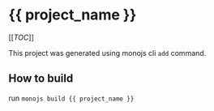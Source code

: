 # {{ project_name }}

[[_TOC_]]

This project was generated using monojs cli `add` command.

## How to build

run `monojs build {{ project_name }}`
